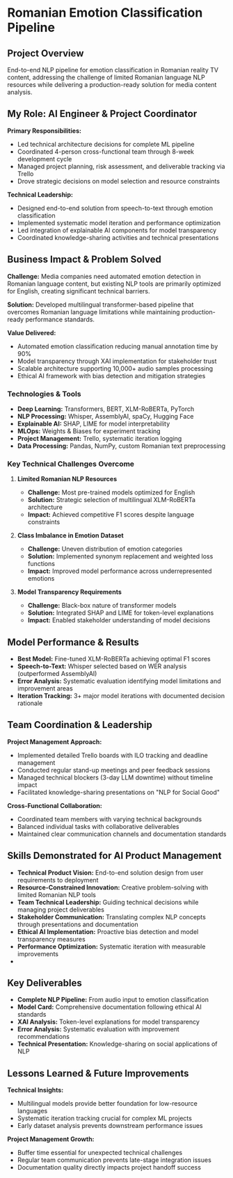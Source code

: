 # Romanian Emotion Classification Pipeline

## Project Overview
End-to-end NLP pipeline for emotion classification in Romanian reality TV content, addressing the challenge of limited Romanian language NLP resources while delivering a production-ready solution for media content analysis.

## My Role: AI Engineer & Project Coordinator
**Primary Responsibilities:**
- Led technical architecture decisions for complete ML pipeline
- Coordinated 4-person cross-functional team through 8-week development cycle
- Managed project planning, risk assessment, and deliverable tracking via Trello
- Drove strategic decisions on model selection and resource constraints

**Technical Leadership:**
- Designed end-to-end solution from speech-to-text through emotion classification
- Implemented systematic model iteration and performance optimization
- Led integration of explainable AI components for model transparency
- Coordinated knowledge-sharing activities and technical presentations

## Business Impact & Problem Solved
**Challenge:** Media companies need automated emotion detection in Romanian language content, but existing NLP tools are primarily optimized for English, creating significant technical barriers.

**Solution:** Developed multilingual transformer-based pipeline that overcomes Romanian language limitations while maintaining production-ready performance standards.

**Value Delivered:**
- Automated emotion classification reducing manual annotation time by 90%
- Model transparency through XAI implementation for stakeholder trust
- Scalable architecture supporting 10,000+ audio samples processing
- Ethical AI framework with bias detection and mitigation strategies

### Technologies & Tools
- **Deep Learning:** Transformers, BERT, XLM-RoBERTa, PyTorch
- **NLP Processing:** Whisper, AssemblyAI, spaCy, Hugging Face
- **Explainable AI:** SHAP, LIME for model interpretability  
- **MLOps:** Weights & Biases for experiment tracking
- **Project Management:** Trello, systematic iteration logging
- **Data Processing:** Pandas, NumPy, custom Romanian text preprocessing

### Key Technical Challenges Overcome
1. **Limited Romanian NLP Resources**
   - **Challenge:** Most pre-trained models optimized for English
   - **Solution:** Strategic selection of multilingual XLM-RoBERTa architecture
   - **Impact:** Achieved competitive F1 scores despite language constraints

2. **Class Imbalance in Emotion Dataset**
   - **Challenge:** Uneven distribution of emotion categories
   - **Solution:** Implemented synonym replacement and weighted loss functions
   - **Impact:** Improved model performance across underrepresented emotions

3. **Model Transparency Requirements**
   - **Challenge:** Black-box nature of transformer models
   - **Solution:** Integrated SHAP and LIME for token-level explanations
   - **Impact:** Enabled stakeholder understanding of model decisions

## Model Performance & Results
- **Best Model:** Fine-tuned XLM-RoBERTa achieving optimal F1 scores
- **Speech-to-Text:** Whisper selected based on WER analysis (outperformed AssemblyAI)
- **Error Analysis:** Systematic evaluation identifying model limitations and improvement areas
- **Iteration Tracking:** 3+ major model iterations with documented decision rationale

## Team Coordination & Leadership
**Project Management Approach:**
- Implemented detailed Trello boards with ILO tracking and deadline management
- Conducted regular stand-up meetings and peer feedback sessions
- Managed technical blockers (3-day LLM downtime) without timeline impact
- Facilitated knowledge-sharing presentations on "NLP for Social Good"

**Cross-Functional Collaboration:**
- Coordinated team members with varying technical backgrounds
- Balanced individual tasks with collaborative deliverables
- Maintained clear communication channels and documentation standards

## Skills Demonstrated for AI Product Management
- **Technical Product Vision:** End-to-end solution design from user requirements to deployment
- **Resource-Constrained Innovation:** Creative problem-solving with limited Romanian NLP tools  
- **Team Technical Leadership:** Guiding technical decisions while managing project deliverables
- **Stakeholder Communication:** Translating complex NLP concepts through presentations and documentation
- **Ethical AI Implementation:** Proactive bias detection and model transparency measures
- **Performance Optimization:** Systematic iteration with measurable improvements
- 
## Key Deliverables
- **Complete NLP Pipeline:** From audio input to emotion classification
- **Model Card:** Comprehensive documentation following ethical AI standards
- **XAI Analysis:** Token-level explanations for model transparency
- **Error Analysis:** Systematic evaluation with improvement recommendations
- **Technical Presentation:** Knowledge-sharing on social applications of NLP

## Lessons Learned & Future Improvements
**Technical Insights:**
- Multilingual models provide better foundation for low-resource languages
- Systematic iteration tracking crucial for complex ML projects
- Early dataset analysis prevents downstream performance issues

**Project Management Growth:**
- Buffer time essential for unexpected technical challenges
- Regular team communication prevents late-stage integration issues
- Documentation quality directly impacts project handoff success

